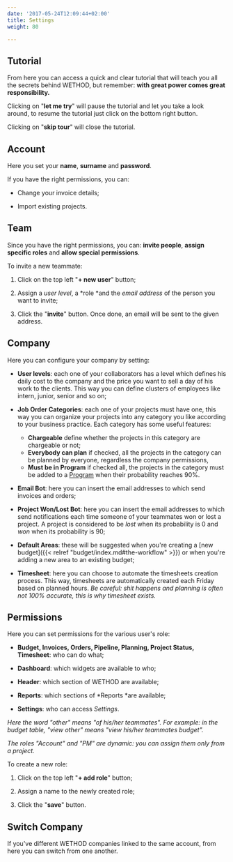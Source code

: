 ```yaml
---
date: '2017-05-24T12:09:44+02:00'
title: Settings
weight: 80

---
```

## Tutorial

From here you can access a quick and clear tutorial that will teach you all the secrets behind WETHOD, but remember: **with great power comes great responsibility.**

Clicking on "**let me try**" will pause the tutorial and let you take a look around, to resume the tutorial just click on the bottom right button.

Clicking on "**skip tour**" will close the tutorial.

## Account

Here you set your **name**, **surname** and **password**.

If you have the right permissions, you can:

* Change your invoice details;

* Import existing projects.

## Team

Since you have the right permissions, you can: **invite people**, **assign specific roles** and **allow special permissions**.

To invite a new teammate:

1. Click on the top left "**+ new user**" button;

1. Assign a *user level*, a *role *and the *email address* of the person you want to invite;

1. Click the "**invite**" button. Once done, an email will be sent to the given address.

## Company

Here you can configure your company by setting:

* **User levels**: each one of your collaborators has a level which defines his daily cost to the company and the price you want to sell a day of his work to the clients. This way you can define clusters of employees like intern, junior, senior and so on;

* **Job Order Categories**: each one of your projects must have one, this way you can organize your projects into any category you like according to your business practice. Each category has some useful features:
	* **Chargeable** define whether the projects in this category are chargeable or not;
	* **Everybody can plan** if checked, all the projects in the category can be planned by everyone, regardless the company permissions,
	* **Must be in Program** if checked all, the projects in the category must be added to a [Program](http://support.wethod.com/pipeline/index/#programs) when their probability reaches 90%.

* **Email Bot**: here you can insert the email addresses to which send invoices and orders;

* **Project Won/Lost Bot**: here you can insert the email addresses to which send notifications each time someone of your teammates won or lost a project. A project is considered to be *lost* when its probability is 0 and *won* when its probability is 90;

* **Default Areas**: these will be suggested when you're creating a [new budget]({{< relref "budget/index.md#the-workflow" >}}) or when you're adding a new area to an existing budget;

* **Timesheet**: here you can choose to automate the timesheets creation process. This way, timesheets are automatically created each Friday based on planned hours. *Be careful: shit happens and planning is often not 100% accurate, this is why timesheet exists.*

## Permissions

Here you can set permissions for the various user's role:

* **Budget, Invoices, Orders, Pipeline, Planning, Project Status, Timesheet**: who can do what;

* **Dashboard**: which widgets are available to who;

* **Header**: which section of WETHOD are available;

* **Reports**: which sections of *Reports *are available;

* **Settings**: who can access *Settings*.

*Here the word "other" means "of his/her teammates". For example: in the budget table, "view other" means "view his/her teammates budget".*

*The roles "Account" and "PM" are dynamic: you can assign them only from a project.*

To create a new role:

1. Click on the top left "**+ add role**" button;

1. Assign a name to the newly created role;

1. Click the "**save**" button.

## Switch Company

If you've different WETHOD companies linked to the same account, from here you can switch from one another.